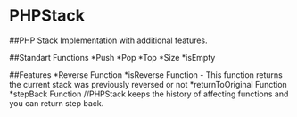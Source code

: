 # PHPStack
##PHP Stack Implementation with additional features.

##Standart Functions
*Push
*Pop
*Top
*Size
*isEmpty

##Features
*Reverse Function
*isReverse Function - This function returns the current stack was previously reversed or not
*returnToOriginal Function
*stepBack Function //PHPStack keeps the history of affecting functions and you can return step back.
